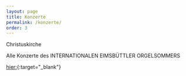 ```yaml
---
layout: page
title: Konzerte
permalink: /konzerte/
order: 3
---
```


Christuskirche

Alle Konzerte des
INTERNATIONALEN EIMSBÜTTLER ORGELSOMMERS

[hier:](/assets/pdf/Plakat_Internationaler_Orgelsommer_2021.pdf){:target="_blank"}
